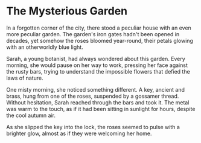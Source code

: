 # The Mysterious Garden

In a forgotten corner of the city, there stood a peculiar house with an even more peculiar garden. The garden's iron gates hadn't been opened in decades, yet somehow the roses bloomed year-round, their petals glowing with an otherworldly blue light.

Sarah, a young botanist, had always wondered about this garden. Every morning, she would pause on her way to work, pressing her face against the rusty bars, trying to understand the impossible flowers that defied the laws of nature.

One misty morning, she noticed something different. A key, ancient and brass, hung from one of the roses, suspended by a gossamer thread. Without hesitation, Sarah reached through the bars and took it. The metal was warm to the touch, as if it had been sitting in sunlight for hours, despite the cool autumn air.

As she slipped the key into the lock, the roses seemed to pulse with a brighter glow, almost as if they were welcoming her home.